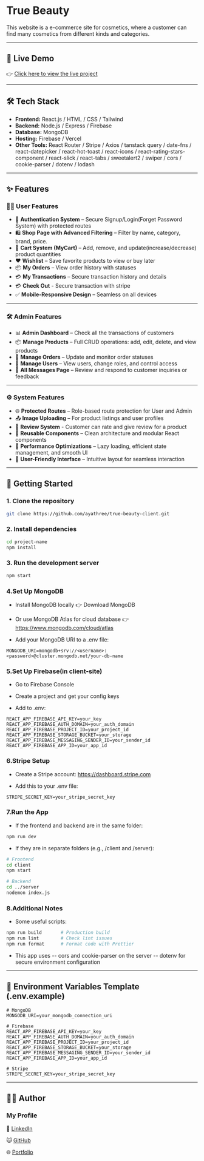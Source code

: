 # True Beauty 

This website is a e-commerce site for cosmetics, where a customer can find many cosmetics from different kinds and categories.

---

## 🚀 Live Demo

👉 [Click here to view the live project](https://true-beauty-2d58d.web.app)

---

## 🛠️ Tech Stack

- **Frontend:** React.js / HTML / CSS / Tailwind 
- **Backend:** Node.js / Express / Firebase
- **Database:** MongoDB
- **Hosting:** Firebase / Vercel 
- **Other Tools:**  React Router / Stripe / Axios / tanstack query / date-fns / react-datepicker / react-hot-toast / react-icons / react-rating-stars-component / react-slick / react-tabs / sweetalert2 / swiper / cors / cookie-parser / dotenv / lodash

---

## ✨ Features

### 🧑‍💼 User Features

- 🔐 **Authentication System** – Secure Signup/Login(Forget Password System) with protected routes
- 🛍️ **Shop Page with Advanced Filtering** – Filter by name, category, brand, price.
- 🛒 **Cart System (MyCart)** – Add, remove, and update(increase/decrease) product quantities
- ❤️ **Wishlist** – Save favorite products to view or buy later
- 📦 **My Orders** – View order history with statuses
- 💳 **My Transactions** – Secure transaction history and details
- 💳 **Check Out** - Secure transaction with stripe
- ✅ **Mobile-Responsive Design** – Seamless on all devices

---

### 🛠️ Admin Features
- 📊 **Admin Dashboard** – Check all the transactions of customers  
- 📦 **Manage Products** – Full CRUD operations: add, edit, delete, and view products  
- 📑 **Manage Orders** – Update and monitor order statuses  
- 👥 **Manage Users** – View users, change roles, and control access  
- 💬 **All Messages Page** – Review and respond to customer inquiries or feedback

---

### ⚙️ System Features
- 🌐 **Protected Routes** – Role-based route protection for User and Admin  
- 📤 **Image Uploading** – For product listings and user profiles  
- 💬 **Review System** - Customer can rate and give review for a product
- 🧩 **Reusable Components** – Clean architecture and modular React components    
- 🚀 **Performance Optimizations** – Lazy loading, efficient state management, and smooth UI  
- 🧪 **User-Friendly Interface** – Intuitive layout for seamless interaction

---

## 🧰 Getting Started

### 1. Clone the repository

```bash
git clone https://github.com/ayathree/true-beauty-client.git

```
### 2. Install dependencies

```bash
cd project-name
npm install

```
### 3. Run the development server

```bash
npm start

```
### 4.Set Up MongoDB

- Install MongoDB locally
  👉 Download MongoDB

- Or use MongoDB Atlas for cloud database
  👉 https://www.mongodb.com/cloud/atlas

- Add your MongoDB URI to a .env file:

```env
MONGODB_URI=mongodb+srv://<username>:<password>@cluster.mongodb.net/your-db-name
```
### 5.Set Up Firebase(in client-site)

- Go to Firebase Console

- Create a project and get your config keys

- Add to .env:
```env
REACT_APP_FIREBASE_API_KEY=your_key
REACT_APP_FIREBASE_AUTH_DOMAIN=your_auth_domain
REACT_APP_FIREBASE_PROJECT_ID=your_project_id
REACT_APP_FIREBASE_STORAGE_BUCKET=your_storage
REACT_APP_FIREBASE_MESSAGING_SENDER_ID=your_sender_id
REACT_APP_FIREBASE_APP_ID=your_app_id
```
### 6.Stripe Setup

- Create a Stripe account: https://dashboard.stripe.com

- Add this to your .env file:

```env
STRIPE_SECRET_KEY=your_stripe_secret_key
```
### 7.Run the App

- If the frontend and backend are in the same folder:

 ```bash
 npm run dev
 ```
- If they are in separate folders (e.g., /client and /server):

```bash
# Frontend
cd client
npm start

# Backend
cd ../server
nodemon index.js
```

### 8.Additional Notes

- Some useful scripts:

```bash
npm run build       # Production build
npm run lint        # Check lint issues
npm run format      # Format code with Prettier
```

- This app uses
   -- cors and cookie-parser on the server
   -- dotenv for secure environment configuration


---


## 📄 Environment Variables Template (.env.example)

```env
# MongoDB
MONGODB_URI=your_mongodb_connection_uri

# Firebase
REACT_APP_FIREBASE_API_KEY=your_key
REACT_APP_FIREBASE_AUTH_DOMAIN=your_auth_domain
REACT_APP_FIREBASE_PROJECT_ID=your_project_id
REACT_APP_FIREBASE_STORAGE_BUCKET=your_storage
REACT_APP_FIREBASE_MESSAGING_SENDER_ID=your_sender_id
REACT_APP_FIREBASE_APP_ID=your_app_id

# Stripe
STRIPE_SECRET_KEY=your_stripe_secret_key

```
---

## 👨‍💻 Author

### My Profile

🔗 [LinkedIn](https://www.linkedin.com/in/nobanitaayathree)

🐱 [GitHub](https://github.com/ayathree)

🌐 [Portfolio](https://nobanitaayathree.netlify.app)





